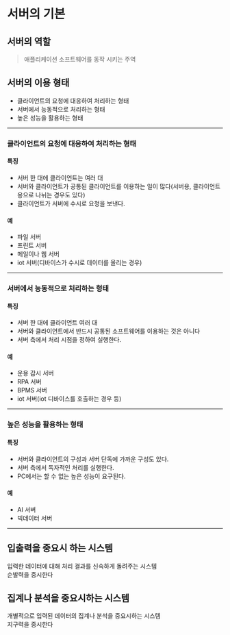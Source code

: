# 서버의 기본

## 서버의 역할

> 애플리케이션 소프트웨어를 동작 시키는 주역

## 서버의 이용 형태

- 클라이언트의 요청에 대응하여 처리하는 형태
- 서버에서 능동적으로 처리하는 형태
- 높은 성능을 활용하는 형태

---

### 클라이언트의 요청에 대응하여 처리하는 형태

#### 특징

- 서버 한 대에 클라이언트는 여러 대
- 서버와 클라이언트가 공통된 클라이언트를 이용하는 일이 많다(서버용, 클라이언트용으로 나뉘는 경우도 있다) 
- 클라이언트가 서버에 수시로 요청을 보낸다.

#### 예 

- 파일 서버
- 프린트 서버
- 메일이나 웹 서버
- iot 서버(디바이스가 수시로 데이터를 올리는 경우)

---

### 서버에서 능동적으로 처리하는 형태

#### 특징

- 서버 한 대에 클라이언트 여러 대
- 서버와 클라이언트에서 반드시 공통된 소프트웨어를 이용하는 것은 아니다
- 서버 측에서 처리 시점을 정하여 실행한다.

#### 예

- 운용 감시 서버
- RPA 서버
- BPMS 서버
- iot 서버(iot 디바이스를 호출하는 경우 등)

---

### 높은 성능을 활용하는 형태

#### 특징

- 서버와 클라이언트의 구성과 서버 단독에 가까운 구성도 있다.
- 서버 측에서 독자적인 처리를 실행한다.
- PC에서는 할 수 없는 높은 성능이 요구된다.

#### 예

- AI 서버
- 빅데이터 서버

---

## 입출력을 중요시 하는 시스템

입력한 데이터에 대해 처리 결과를 신속하게 돌려주는 시스템<br>
순발력을 중시한다

## 집계나 분석을 중요시하는 시스템

개별적으로 입력된 데이터의 집계나 분석을 중요시하는 시스템<br>
지구력을 중시한다